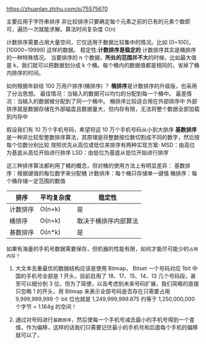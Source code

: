 https://zhuanlan.zhihu.com/p/75575670

主要应用于字符串排序
非比较排序只要确定每个元素之前的已有的元素个数即可，遍历一次就能求解。算法时间复杂度 O(n)

计数排序需要占用大量空间，它仅适用于数据比较集中的情况。比如 [0~100]，[10000~19999] 这样的数据。
稳定性:**计数排序是稳定的**
计数排序其实是桶排序的一种特殊情况。
当要排序的 n 个数据，**所处的范围并不大**的时候，比如最大值是 k，我们就可以把数据划分成 k 个桶。每个桶内的数据值都是相同的，省掉了桶内排序的时间。

如何根据年龄给 100 万用户排序(桶排序) ？
**桶排序**是计数排序的升级版，也采用了分治思想。
最佳情况：当输入的数据可以均匀的分配到每一个桶中。 最差情况：当输入的数据被分配到了同一个桶中。
桶排序比较适合用在外部排序中
外部排序就是数据存储在外部磁盘且数据量大，但内存有限，无法将整个数据全部加载到内存中

假设我们有 10 万个手机号码，希望将这 10 万个手机号码从小到大排序
**基数排序**是一种非比较型整数排序算法，其原理是将整数按位数切割成不同的数字，然后按每个位数分别比较
按照优先从高位或低位来排序有两种实现方案:
MSD：由高位为基底从高位开始进行排序
LSD：由低位为基底从低位开始进行排序

这三种排序算法都利用了桶的概念，但对桶的使用方法上有明显差异：
基数排序：根据键值的每位数字来分配桶
计数排序：每个桶只存储单一键值
桶排序：每个桶存储一定范围的数值

| 排序     | 平均复杂度 | 稳定性               |
| -------- | ---------- | -------------------- |
| 计数排序 | O(n+k)     | 是                   |
| 桶排序   | O(n+k)     | 取决于桶排序内部算法 |
| 基数排序 | O(n\*k)    | 是                   |

如果有海量的手机号数据需要保存，但机器的性能有限，如何才能尽可能少的`占用内存？`

1. 大文本去重最优的数据结构应该是使用 Bitmap，
   Bitset 一个号码对应 1bit
   中国的手机号全部是 1 开头，目前启用了 18、17、15、14、13 几个号码段，甚至可以细分到 3 位，但为了简便，以及考虑到未来号码扩展，我们简略的直接只忽略 1 的开头，用 Bitmap 来表示全部号码是否存在只需要占用 9,999,999,999 个 bit 位也就是 1,249,999,999.875 约等于 1,250,000,000 个字节 = 1.164g 的空间！

2. 通过对号码进行`基数排序`，然后使每一个手机号减去最小的手机号得到一个差值，作为偏移，这样的话我们只需要记住最小的手机号和后面每个手机的偏移就可以了，
